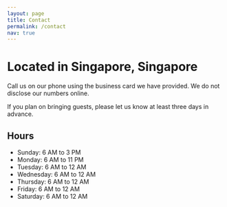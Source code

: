 ```yaml
---
layout: page
title: Contact
permalink: /contact
nav: true
---
```


# Located in Singapore, Singapore
Call us on our phone using the business card we have provided. We do not disclose our numbers online.

If you plan on bringing guests, please let us know at least three days in advance.

## Hours
- Sunday: 6 AM to 3 PM 
- Monday: 6 AM to 11 PM
- Tuesday: 6 AM to 12 AM 
- Wednesday: 6 AM to 12 AM 
- Thursday: 6 AM to 12 AM 
- Friday: 6 AM to 12 AM 
- Saturday: 6 AM to 12 AM 
